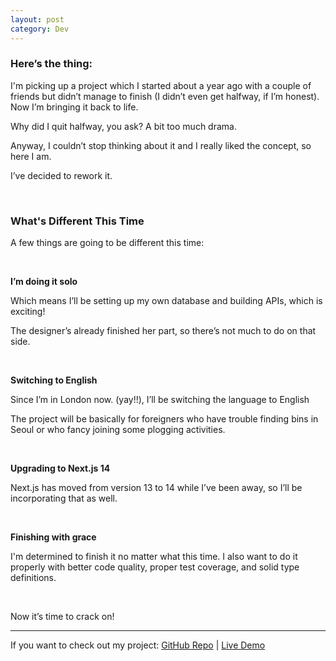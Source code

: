 ```yaml
---
layout: post
category: Dev
---
```


### Here’s the thing:

I'm picking up a project which I started about a year ago with a couple of friends but didn’t manage to finish (I didn’t even get halfway, if I’m honest). Now I’m bringing it back to life.

Why did I quit halfway, you ask? A bit too much drama.

Anyway, I couldn’t stop thinking about it and I really liked the concept, so here I am.

I’ve decided to rework it.

<br/>

### What's Different This Time

A few things are going to be different this time:

<br/>

**I’m doing it solo**

Which means I’ll be setting up my own database and building APIs, which is exciting!

The designer’s already finished her part, so there’s not much to do on that side.

<br/>

**Switching to English**

Since I’m in London now. (yay!!), I’ll be switching the language to English

The project will be basically for foreigners who have trouble finding bins in Seoul or who fancy joining some plogging activities.

<br/>

**Upgrading to Next.js 14**

Next.js has moved from version 13 to 14 while I’ve been away, so I’ll be incorporating that as well.

<br/>

**Finishing with grace**

I'm determined to finish it no matter what this time. I also want to do it properly with better code quality, proper test coverage, and solid type definitions.

<br/>

Now it’s time to crack on!

---

If you want to check out my project:
[GitHub Repo](https://github.com/kimava/sokuri)
| [Live Demo](https://sokuri.vercel.app/)
